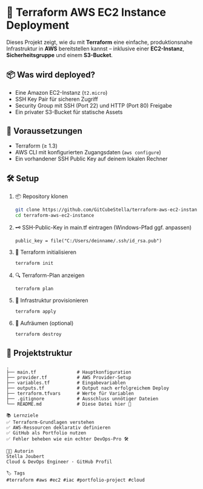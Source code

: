 # 🚀 Terraform AWS EC2 Instance Deployment

Dieses Projekt zeigt, wie du mit **Terraform** eine einfache, produktionsnahe Infrastruktur in **AWS** bereitstellen kannst – inklusive einer **EC2-Instanz**, **Sicherheitsgruppe** und einem **S3-Bucket**.

## 📦 Was wird deployed?

- Eine Amazon EC2-Instanz (`t2.micro`)
- SSH Key Pair für sicheren Zugriff
- Security Group mit SSH (Port 22) und HTTP (Port 80) Freigabe
- Ein privater S3-Bucket für statische Assets

## 🔧 Voraussetzungen

- Terraform (≥ 1.3)
- AWS CLI mit konfigurierten Zugangsdaten (`aws configure`)
- Ein vorhandener SSH Public Key auf deinem lokalen Rechner

## 🛠️ Setup

1. 📦 Repository klonen

   ```bash
   git clone https://github.com/GitCubeStella/terraform-aws-ec2-instance.git
   cd terraform-aws-ec2-instance
   
2. 🗝️ SSH-Public-Key in main.tf eintragen (Windows-Pfad ggf. anpassen)

   ```hcl
   public_key = file("C:/Users/deinname/.ssh/id_rsa.pub")

3. 🧱 Terraform initialisieren

   ```bash
   terraform init

5. 🔍 Terraform-Plan anzeigen

   ```bash
   terraform plan

6. 🚀 Infrastruktur provisionieren

   ```bash
   terraform apply

7. 🧹 Aufräumen (optional)

   ```bash
   terraform destroy


## 📁 Projektstruktur

```text
.
├── main.tf               # Hauptkonfiguration
├── provider.tf           # AWS Provider-Setup
├── variables.tf          # Eingabevariablen
├── outputs.tf            # Output nach erfolgreichem Deploy
├── terraform.tfvars      # Werte für Variablen
├── .gitignore            # Ausschluss unnötiger Dateien
└── README.md             # Diese Datei hier 🫶

📚 Lernziele
✅ Terraform-Grundlagen verstehen
✅ AWS-Ressourcen deklarativ definieren
✅ GitHub als Portfolio nutzen
✅ Fehler beheben wie ein echter DevOps-Pro 🛠️

👩‍💻 Autorin
Stella Joubert
Cloud & DevOps Engineer · GitHub Profil

🏷️ Tags
#terraform #aws #ec2 #iac #portfolio-project #cloud
